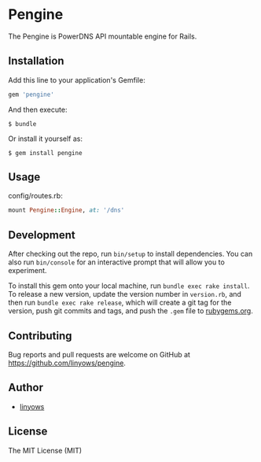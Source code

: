 Pengine
=======

The Pengine is PowerDNS API mountable engine for Rails.

Installation
------------

Add this line to your application's Gemfile:

```ruby
gem 'pengine'
```

And then execute:

```
$ bundle
```

Or install it yourself as:

```
$ gem install pengine
```

Usage
-----

config/routes.rb:

```ruby
mount Pengine::Engine, at: '/dns'
```

Development
-----------

After checking out the repo, run `bin/setup` to install dependencies. You can also run `bin/console` for an interactive prompt that will allow you to experiment.

To install this gem onto your local machine, run `bundle exec rake install`. To release a new version, update the version number in `version.rb`, and then run `bundle exec rake release`, which will create a git tag for the version, push git commits and tags, and push the `.gem` file to [rubygems.org](https://rubygems.org).

Contributing
------------

Bug reports and pull requests are welcome on GitHub at https://github.com/linyows/pengine.

Author
------

- [linyows](https://github.com/linyows)

License
-------

The MIT License (MIT)
